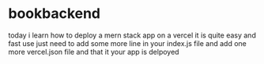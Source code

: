 # bookbackend

today i learn how to deploy a mern stack app on a vercel it is quite easy and fast 
use just need to add some more line in your index.js file 
and add one more vercel.json file 
and that it your app is delpoyed
